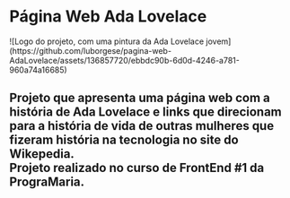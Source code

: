 <h1 align "center"> Página Web Ada Lovelace</h1>
![Logo do projeto, com uma pintura da Ada Lovelace jovem](https://github.com/luborgese/pagina-web-AdaLovelace/assets/136857720/ebbdc90b-6d0d-4246-a781-960a74a16685)
<h2>Projeto que apresenta uma página web com a história de Ada Lovelace e links que direcionam para a história de vida de outras mulheres que fizeram história na tecnologia no site do Wikepedia. 
<br>Projeto realizado no curso de FrontEnd #1 da PrograMaria.</br> </h2>
